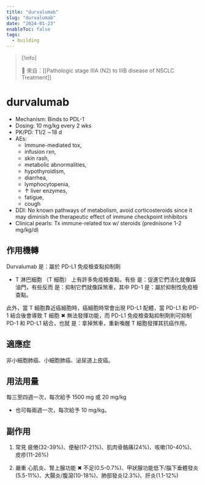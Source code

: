 ```yaml
---
title: "durvalumab"
slug: "durvalumab"
date: "2024-01-23"
enableToc: false
tags:
  - building
---
```


> [!info]
>
> 🌱 來自：[[Pathologic stage IIIA (N2) to IIIB disease of NSCLC Treatment]]

# durvalumab

- Mechanism: Binds to PDL-1
- Dosing: 10 mg/kg every 2 wks
- PK/PD: T1/2 ∼18 d
- AEs:
  - Immune-mediated tox,
  - infusion rxn,
  - skin rash,
  - metabolic abnormalities,
  - hypothyroidism,
  - diarrhea,
  - lymphocytopenia,
  - ↑ liver enzymes,
  - fatigue,
  - cough
- DDI: No known pathways of metabolism, avoid corticosteroids since it may diminish the therapeutic effect of immune checkpoint inhibitors
- Clinical pearls: Tx immune-related tox w/ steroids (prednisone 1-2 mg/kg/d)

## 作用機轉

Durvalumab 是：屬於 PD-L1 免疫檢查點抑制劑

- T 淋巴細胞 （T 細胞） 上有許多免疫檢查點，有些 是：促進它們活化就像踩油門，有些反而 是：抑制它們就像踩煞車，其中 PD-1 是：屬於抑制性免疫檢查點。

此外，當 T 細胞靠近癌細胞時，癌細胞時常會出現 PD-L1 配體，當 PD-L1 和 PD-1 結合後會導致 T 細胞 ✖ 無法發揮功能，而 PD-L1 免疫檢查點抑制劑則可抑制 PD-1 和 PD-L1 結合，也就 是：拿掉煞車，重新喚醒 T 細胞發揮其抗癌作用。

## 適應症

非小細胞肺癌、小細胞肺癌、泌尿道上皮癌。

## 用法用量

每三至四週一次，每次給予 1500 mg 或 20 mg/kg

- 也可每兩週一次，每次給予 10 mg/kg。

## 副作用

1. 常見
   疲倦(32-39%)、便秘(17-21%)、肌肉骨骼痛(24%)、咳嗽(10-40%)、皮疹(11-26%)

2. 嚴重
   心肌炎、腎上腺功能 ✖ 不足(0.5-0.7%)、甲狀腺功能低下/腦下垂體發炎(5.5-11%)、大腸炎/腹瀉(10-18%)、肺部發炎(2.3%)、肝炎(1.1-12%)

